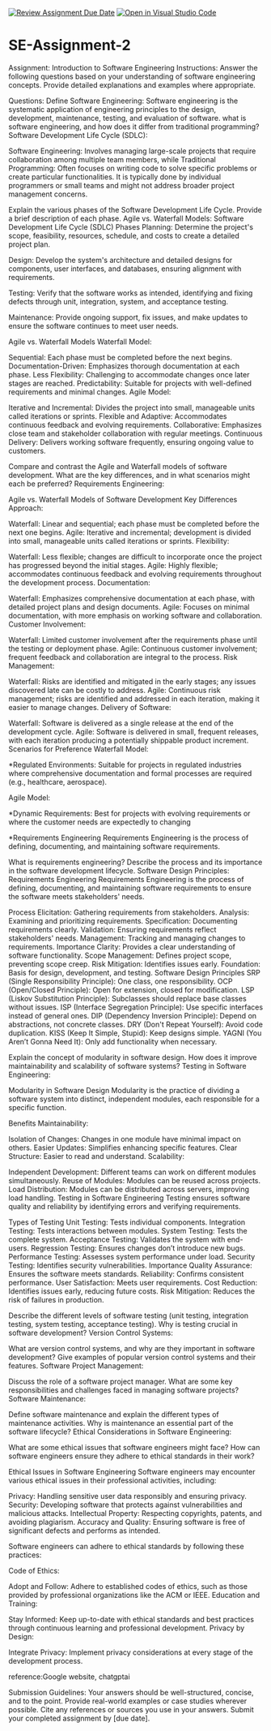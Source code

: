 [![Review Assignment Due Date](https://classroom.github.com/assets/deadline-readme-button-24ddc0f5d75046c5622901739e7c5dd533143b0c8e959d652212380cedb1ea36.svg)](https://classroom.github.com/a/-ucQIGTc)
[![Open in Visual Studio Code](https://classroom.github.com/assets/open-in-vscode-718a45dd9cf7e7f842a935f5ebbe5719a5e09af4491e668f4dbf3b35d5cca122.svg)](https://classroom.github.com/online_ide?assignment_repo_id=15210643&assignment_repo_type=AssignmentRepo)
# SE-Assignment-2
Assignment: Introduction to Software Engineering
Instructions:
Answer the following questions based on your understanding of software engineering concepts. Provide detailed explanations and examples where appropriate.

Questions:
Define Software Engineering:
Software engineering is the systematic application of engineering principles to the design, development, maintenance, testing, and evaluation of software. 
what is software engineering, and how does it differ from traditional programming?
Software Development Life Cycle (SDLC):

Software Engineering: Involves managing large-scale projects that require collaboration among multiple team members, while
Traditional Programming: Often focuses on writing code to solve specific problems or create particular functionalities. It is typically done by individual programmers or small teams and might not address broader project management concerns.

Explain the various phases of the Software Development Life Cycle. Provide a brief description of each phase.
Agile vs. Waterfall Models:
Software Development Life Cycle (SDLC) Phases
Planning: Determine the project's scope, feasibility, resources, schedule, and costs to create a detailed project plan.

Design: Develop the system's architecture and detailed designs for components, user interfaces, and databases, ensuring alignment with requirements.

Testing: Verify that the software works as intended, identifying and fixing defects through unit, integration, system, and acceptance testing.

Maintenance: Provide ongoing support, fix issues, and make updates to ensure the software continues to meet user needs.

Agile vs. Waterfall Models
Waterfall Model:

Sequential: Each phase must be completed before the next begins.
Documentation-Driven: Emphasizes thorough documentation at each phase.
Less Flexibility: Challenging to accommodate changes once later stages are reached.
Predictability: Suitable for projects with well-defined requirements and minimal changes.
Agile Model:

Iterative and Incremental: Divides the project into small, manageable units called iterations or sprints.
Flexible and Adaptive: Accommodates continuous feedback and evolving requirements.
Collaborative: Emphasizes close team and stakeholder collaboration with regular meetings.
Continuous Delivery: Delivers working software frequently, ensuring ongoing value to customers.

Compare and contrast the Agile and Waterfall models of software development. What are the key differences, and in what scenarios might each be preferred?
Requirements Engineering:


Agile vs. Waterfall Models of Software Development
Key Differences
Approach:

Waterfall: Linear and sequential; each phase must be completed before the next one begins.
Agile: Iterative and incremental; development is divided into small, manageable units called iterations or sprints.
Flexibility:

Waterfall: Less flexible; changes are difficult to incorporate once the project has progressed beyond the initial stages.
Agile: Highly flexible; accommodates continuous feedback and evolving requirements throughout the development process.
Documentation:

Waterfall: Emphasizes comprehensive documentation at each phase, with detailed project plans and design documents.
Agile: Focuses on minimal documentation, with more emphasis on working software and collaboration.
Customer Involvement:

Waterfall: Limited customer involvement after the requirements phase until the testing or deployment phase.
Agile: Continuous customer involvement; frequent feedback and collaboration are integral to the process.
Risk Management:

Waterfall: Risks are identified and mitigated in the early stages; any issues discovered late can be costly to address.
Agile: Continuous risk management; risks are identified and addressed in each iteration, making it easier to manage changes.
Delivery of Software:

Waterfall: Software is delivered as a single release at the end of the development cycle.
Agile: Software is delivered in small, frequent releases, with each iteration producing a potentially shippable product increment.
Scenarios for Preference
Waterfall Model:


*Regulated Environments: Suitable for projects in regulated industries where comprehensive documentation and formal processes are required (e.g., healthcare, aerospace).

Agile Model:

*Dynamic Requirements: Best for projects with evolving requirements or where the customer needs are expectedly to changing

*Requirements Engineering
Requirements Engineering is the process of defining, documenting, and maintaining software requirements. 

What is requirements engineering? Describe the process and its importance in the software development lifecycle.
Software Design Principles:
Requirements Engineering
Requirements Engineering is the process of defining, documenting, and maintaining software requirements to ensure the software meets stakeholders' needs.

Process
Elicitation: Gathering requirements from stakeholders.
Analysis: Examining and prioritizing requirements.
Specification: Documenting requirements clearly.
Validation: Ensuring requirements reflect stakeholders' needs.
Management: Tracking and managing changes to requirements.
Importance
Clarity: Provides a clear understanding of software functionality.
Scope Management: Defines project scope, preventing scope creep.
Risk Mitigation: Identifies issues early.
Foundation: Basis for design, development, and testing.
Software Design Principles
SRP (Single Responsibility Principle): One class, one responsibility.
OCP (Open/Closed Principle): Open for extension, closed for modification.
LSP (Liskov Substitution Principle): Subclasses should replace base classes without issues.
ISP (Interface Segregation Principle): Use specific interfaces instead of general ones.
DIP (Dependency Inversion Principle): Depend on abstractions, not concrete classes.
DRY (Don't Repeat Yourself): Avoid code duplication.
KISS (Keep It Simple, Stupid): Keep designs simple.
YAGNI (You Aren’t Gonna Need It): Only add functionality when necessary.


Explain the concept of modularity in software design. How does it improve maintainability and scalability of software systems?
Testing in Software Engineering:

Modularity in Software Design
Modularity is the practice of dividing a software system into distinct, independent modules, each responsible for a specific function.

Benefits
Maintainability:

Isolation of Changes: Changes in one module have minimal impact on others.
Easier Updates: Simplifies enhancing specific features.
Clear Structure: Easier to read and understand.
Scalability:

Independent Development: Different teams can work on different modules simultaneously.
Reuse of Modules: Modules can be reused across projects.
Load Distribution: Modules can be distributed across servers, improving load handling.
Testing in Software Engineering
Testing ensures software quality and reliability by identifying errors and verifying requirements.

Types of Testing
Unit Testing: Tests individual components.
Integration Testing: Tests interactions between modules.
System Testing: Tests the complete system.
Acceptance Testing: Validates the system with end-users.
Regression Testing: Ensures changes don’t introduce new bugs.
Performance Testing: Assesses system performance under load.
Security Testing: Identifies security vulnerabilities.
Importance
Quality Assurance: Ensures the software meets standards.
Reliability: Confirms consistent performance.
User Satisfaction: Meets user requirements.
Cost Reduction: Identifies issues early, reducing future costs.
Risk Mitigation: Reduces the risk of failures in production.

Describe the different levels of software testing (unit testing, integration testing, system testing, acceptance testing). Why is testing crucial in software development?
Version Control Systems:

What are version control systems, and why are they important in software development? Give examples of popular version control systems and their features.
Software Project Management:

Discuss the role of a software project manager. What are some key responsibilities and challenges faced in managing software projects?
Software Maintenance:

Define software maintenance and explain the different types of maintenance activities. Why is maintenance an essential part of the software lifecycle?
Ethical Considerations in Software Engineering:

What are some ethical issues that software engineers might face? How can software engineers ensure they adhere to ethical standards in their work?

Ethical Issues in Software Engineering
Software engineers may encounter various ethical issues in their professional activities, including:

Privacy: Handling sensitive user data responsibly and ensuring privacy.
Security: Developing software that protects against vulnerabilities and malicious attacks.
Intellectual Property: Respecting copyrights, patents, and avoiding plagiarism.
Accuracy and Quality: Ensuring software is free of significant defects and performs as intended.

Software engineers can adhere to ethical standards by following these practices:

Code of Ethics:

Adopt and Follow: Adhere to established codes of ethics, such as those provided by professional organizations like the ACM or IEEE.
Education and Training:

Stay Informed: Keep up-to-date with ethical standards and best practices through continuous learning and professional development.
Privacy by Design:

Integrate Privacy: Implement privacy considerations at every stage of the development process.

reference:Google website, chatgptai

Submission Guidelines:
Your answers should be well-structured, concise, and to the point.
Provide real-world examples or case studies wherever possible.
Cite any references or sources you use in your answers.
Submit your completed assignment by [due date].
